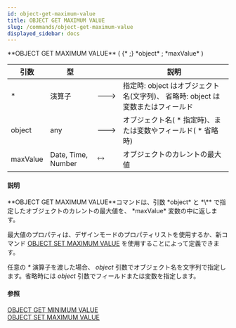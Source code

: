 ```yaml
---
id: object-get-maximum-value
title: OBJECT GET MAXIMUM VALUE
slug: /commands/object-get-maximum-value
displayed_sidebar: docs
---
```


<!--REF #_command_.OBJECT GET MAXIMUM VALUE.Syntax-->**OBJECT GET MAXIMUM VALUE** ( {* ;} *object* ; *maxValue* )<!-- END REF-->
<!--REF #_command_.OBJECT GET MAXIMUM VALUE.Params-->
| 引数 | 型 |  | 説明 |
| --- | --- | --- | --- |
| * | 演算子 | &#x1F852; | 指定時: object はオブジェクト名(文字列)、 省略時: object は変数またはフィールド |
| object | any | &#x1F852; | オブジェクト名( * 指定時)、または変数やフィールド( * 省略時) |
| maxValue | Date, Time, Number | &#x1F858; | オブジェクトのカレントの最大値 |

<!-- END REF-->

#### 説明 

<!--REF #_command_.OBJECT GET MAXIMUM VALUE.Summary-->**OBJECT GET MAXIMUM VALUE**コマンドは、引数 *object* と *\** で指定したオブジェクトのカレントの最大値を、 *maxValue* 変数の中に返します。<!-- END REF-->

最大値のプロパティは、デザインモードのプロパティリストを使用するか、新コマンド [OBJECT SET MAXIMUM VALUE](object-set-maximum-value.md) を使用することによって定義できます。

任意の *\** 演算子を渡した場合、 *object* 引数でオブジェクト名を文字列で指定します。省略時には *object* 引数でフィールドまたは変数を指定します。

#### 参照 

[OBJECT GET MINIMUM VALUE](object-get-minimum-value.md)  
[OBJECT SET MAXIMUM VALUE](object-set-maximum-value.md)  
